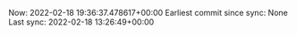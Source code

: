 Now: 2022-02-18 19:36:37.478617+00:00 Earliest commit since sync: None Last sync: 2022-02-18 13:26:49+00:00
